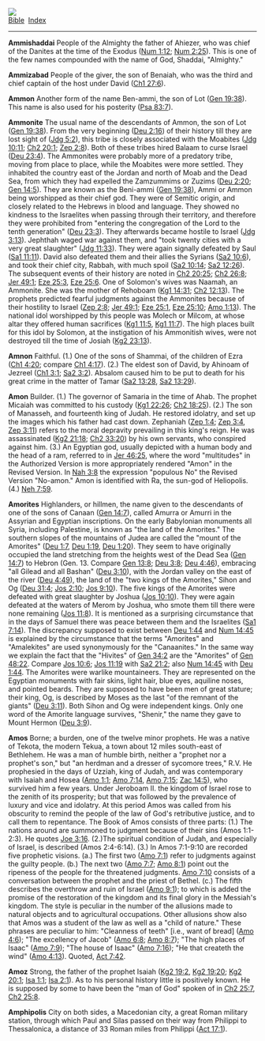 [![](../../cdshop/ithlogo.png)](../../index)  
[Bible](../index)  [Index](index) 

------------------------------------------------------------------------

<span id="000">**Ammishaddai**</span> People of the Almighty the father
of Ahiezer, who was chief of the Danites at the time of the Exodus ([Num
1:12](../kjv/num001.htm#012); [Num 2:25](../kjv/num002.htm#025)). This
is one of the few names compounded with the name of God, Shaddai,
"Almighty."

<span id="001">**Ammizabad**</span> People of the giver, the son of
Benaiah, who was the third and chief captain of the host under David
([Ch1 27:6](../kjv/ch1027.htm#006)).

<span id="002">**Ammon**</span> Another form of the name Ben-ammi, the
son of Lot ([Gen 19:38](../kjv/gen019.htm#038)). This name is also used
for his posterity ([Psa 83:7](../kjv/psa083.htm#007)).

<span id="003">**Ammonite**</span> The usual name of the descendants of
Ammon, the son of Lot ([Gen 19:38](../kjv/gen019.htm#038)). From the
very beginning ([Deu 2:16](../kjv/deu002.htm#016)) of their history till
they are lost sight of ([Jdg 5:2](../kjv/jdg005.htm#002)), this tribe is
closely associated with the Moabites ([Jdg
10:11](../kjv/jdg010.htm#011); [Ch2 20:1](../kjv/ch2020.htm#001); [Zep
2:8](../kjv/zep002.htm#008)). Both of these tribes hired Balaam to curse
Israel ([Deu 23:4](../kjv/deu023.htm#004)). The Ammonites were probably
more of a predatory tribe, moving from place to place, while the
Moabites were more settled. They inhabited the country east of the
Jordan and north of Moab and the Dead Sea, from which they had expelled
the Zamzummims or Zuzims ([Deu 2:20](../kjv/deu002.htm#020); [Gen
14:5](../kjv/gen014.htm#005)). They are known as the Beni-ammi ([Gen
19:38](../kjv/gen019.htm#038)), Ammi or Ammon being worshipped as their
chief god. They were of Semitic origin, and closely related to the
Hebrews in blood and language. They showed no kindness to the Israelites
when passing through their territory, and therefore they were prohibited
from "entering the congregation of the Lord to the tenth generation"
([Deu 23:3](../kjv/deu023.htm#003)). They afterwards became hostile to
Israel ([Jdg 3:13](../kjv/jdg003.htm#013)). Jephthah waged war against
them, and "took twenty cities with a very great slaughter" ([Jdg
11:33](../kjv/jdg011.htm#033)). They were again signally defeated by
Saul ([Sa1 11:11](../kjv/sa1011.htm#011)). David also defeated them and
their allies the Syrians ([Sa2 10:6](../kjv/sa2010.htm#006)), and took
their chief city, Rabbah, with much spoil ([Sa2
10:14](../kjv/sa2010.htm#014); [Sa2 12:26](../kjv/sa2012.htm#026)). The
subsequent events of their history are noted in [Ch2
20:25](../kjv/ch2020.htm#025); [Ch2 26:8](../kjv/ch2026.htm#008); [Jer
49:1](../kjv/jer049.htm#001); [Eze 25:3](../kjv/eze025.htm#003), [Eze
25:6](../kjv/eze025.htm#006). One of Solomon's wives was Naamah, an
Ammonite. She was the mother of Rehoboam ([Kg1
14:31](../kjv/kg1014.htm#031); [Ch2 12:13](../kjv/ch2012.htm#013)). The
prophets predicted fearful judgments against the Ammonites because of
their hostility to Israel ([Zep 2:8](../kjv/zep002.htm#008); [Jer
49:1](../kjv/jer049.htm#001); [Eze 25:1](../kjv/eze025.htm#001), [Eze
25:10](../kjv/eze025.htm#010); [Amo 1:13](../kjv/amo001.htm#013)). The
national idol worshipped by this people was Molech or Milcom, at whose
altar they offered human sacrifices ([Kg1 11:5](../kjv/kg1011.htm#005),
[Kg1 11:7](../kjv/kg1011.htm#007)). The high places built for this idol
by Solomon, at the instigation of his Ammonitish wives, were not
destroyed till the time of Josiah ([Kg2 23:13](../kjv/kg2023.htm#013)).

<span id="004">**Amnon**</span> Faithful. (1.) One of the sons of
Shammai, of the children of Ezra ([Ch1 4:20](../kjv/ch1004.htm#020);
compare [Ch1 4:17](../kjv/ch1004.htm#017)). (2.) The eldest son of
David, by Ahinoam of Jezreel ([Ch1 3:1](../kjv/ch1003.htm#001); [Sa2
3:2](../kjv/sa2003.htm#002)). Absalom caused him to be put to death for
his great crime in the matter of Tamar ([Sa2
13:28](../kjv/sa2013.htm#028), [Sa2 13:29](../kjv/sa2013.htm#029)).

<span id="005">**Amon**</span> Builder. (1.) The governor of Samaria in
the time of Ahab. The prophet Micaiah was committed to his custody ([Kg1
22:26](../kjv/kg1022.htm#026); [Ch2 18:25](../kjv/ch2018.htm#025)). (2.)
The son of Manasseh, and fourteenth king of Judah. He restored idolatry,
and set up the images which his father had cast down. Zephaniah ([Zep
1:4](../kjv/zep001.htm#004); [Zep 3:4](../kjv/zep003.htm#004), [Zep
3:11](../kjv/zep003.htm#011)) refers to the moral depravity prevailing
in this king's reign. He was assassinated ([Kg2
21:18](../kjv/kg2021.htm#018); [Ch2 33:20](../kjv/ch2033.htm#020)) by
his own servants, who conspired against him. (3.) An Egyptian god,
usually depicted with a human body and the head of a ram, referred to in
[Jer 46:25](../kjv/jer046.htm#025), where the word "multitudes" in the
Authorized Version is more appropriately rendered "Amon" in the Revised
Version. In [Nah 3:8](../kjv/nah003.htm#008) the expression "populous
No" the Revised Version "No-amon." Amon is identified with Ra, the
sun-god of Heliopolis. (4.) [Neh 7:59](../kjv/neh007.htm#059).

<span id="006">**Amorites**</span> Highlanders, or hillmen, the name
given to the descendants of one of the sons of Canaan ([Gen
14:7](../kjv/gen014.htm#007)), called Amurra or Amurri in the Assyrian
and Egyptian inscriptions. On the early Babylonian monuments all Syria,
including Palestine, is known as "the land of the Amorites." The
southern slopes of the mountains of Judea are called the "mount of the
Amorites" ([Deu 1:7](../kjv/deu001.htm#007), [Deu
1:19](../kjv/deu001.htm#019), [Deu 1:20](../kjv/deu001.htm#020)). They
seem to have originally occupied the land stretching from the heights
west of the Dead Sea ([Gen 14:7](../kjv/gen014.htm#007)) to Hebron (Gen.
13. Compare [Gen 13:8](../kjv/gen013.htm#008); [Deu
3:8](../kjv/deu003.htm#008); [Deu 4:46](../kjv/deu004.htm#046)),
embracing "all Gilead and all Bashan" ([Deu
3:10](../kjv/deu003.htm#010)), with the Jordan valley on the east of the
river ([Deu 4:49](../kjv/deu004.htm#049)), the land of the "two kings of
the Amorites," Sihon and Og ([Deu 31:4](../kjv/deu031.htm#004); [Jos
2:10](../kjv/jos002.htm#010); [Jos 9:10](../kjv/jos009.htm#010)). The
five kings of the Amorites were defeated with great slaughter by Joshua
([Jos 10:10](../kjv/jos010.htm#010)). They were again defeated at the
waters of Merom by Joshua, who smote them till there were none remaining
([Jos 11:8](../kjv/jos011.htm#008)). It is mentioned as a surprising
circumstance that in the days of Samuel there was peace between them and
the Israelites ([Sa1 7:14](../kjv/sa1007.htm#014)). The discrepancy
supposed to exist between [Deu 1:44](../kjv/deu001.htm#044) and [Num
14:45](../kjv/num014.htm#045) is explained by the circumstance that the
terms "Amorites" and "Amalekites" are used synonymously for the
"Canaanites." In the same way we explain the fact that the "Hivites" of
[Gen 34:2](../kjv/gen034.htm#002) are the "Amorites" of [Gen
48:22](../kjv/gen048.htm#022). Compare [Jos
10:6](../kjv/jos010.htm#006); [Jos 11:19](../kjv/jos011.htm#019) with
[Sa2 21:2](../kjv/sa2021.htm#002); also [Num
14:45](../kjv/num014.htm#045) with [Deu 1:44](../kjv/deu001.htm#044).
The Amorites were warlike mountaineers. They are represented on the
Egyptian monuments with fair skins, light hair, blue eyes, aquiline
noses, and pointed beards. They are supposed to have been men of great
stature; their king, Og, is described by Moses as the last "of the
remnant of the giants" ([Deu 3:11](../kjv/deu003.htm#011)). Both Sihon
and Og were independent kings. Only one word of the Amorite language
survives, "Shenir," the name they gave to Mount Hermon ([Deu
3:9](../kjv/deu003.htm#009)).

<span id="007">**Amos**</span> Borne; a burden, one of the twelve minor
prophets. He was a native of Tekota, the modern Tekua, a town about 12
miles south-east of Bethlehem. He was a man of humble birth, neither a
"prophet nor a prophet's son," but "an herdman and a dresser of sycomore
trees," R.V. He prophesied in the days of Uzziah, king of Judah, and was
contemporary with Isaiah and Hosea ([Amo 1:1](../kjv/amo001.htm#001);
[Amo 7:14](../kjv/amo007.htm#014), [Amo 7:15](../kjv/amo007.htm#015);
[Zac 14:5](../kjv/zac014.htm#005)), who survived him a few years. Under
Jeroboam II. the kingdom of Israel rose to the zenith of its prosperity;
but that was followed by the prevalence of luxury and vice and idolatry.
At this period Amos was called from his obscurity to remind the people
of the law of God's retributive justice, and to call them to repentance.
The Book of Amos consists of three parts: (1.) The nations around are
summoned to judgment because of their sins (Amos 1:1-2:3). He quotes
[Joe 3:16](../kjv/joe003.htm#016). (2.)The spiritual condition of Judah,
and especially of Israel, is described (Amos 2:4-6:14). (3.) In Amos
7:1-9:10 are recorded five prophetic visions. (a.) The first two ([Amo
7:1](../kjv/amo007.htm#001)) refer to judgments against the guilty
people. (b.) The next two ([Amo 7:7](../kjv/amo007.htm#007); [Amo
8:1](../kjv/amo008.htm#001)) point out the ripeness of the people for
the threatened judgments. [Amo 7:10](../kjv/amo007.htm#010) consists of
a conversation between the prophet and the priest of Bethel. (c.) The
fifth describes the overthrow and ruin of Israel ([Amo
9:1](../kjv/amo009.htm#001)); to which is added the promise of the
restoration of the kingdom and its final glory in the Messiah's kingdom.
The style is peculiar in the number of the allusions made to natural
objects and to agricultural occupations. Other allusions show also that
Amos was a student of the law as well as a "child of nature." These
phrases are peculiar to him: "Cleanness of teeth" \[i.e., want of
bread\] ([Amo 4:6](../kjv/amo004.htm#006)); "The excellency of Jacob"
([Amo 6:8](../kjv/amo006.htm#008); [Amo 8:7](../kjv/amo008.htm#007));
"The high places of Isaac" ([Amo 7:9](../kjv/amo007.htm#009)); "The
house of Isaac" ([Amo 7:16](../kjv/amo007.htm#016)); "He that createth
the wind" ([Amo 4:13](../kjv/amo004.htm#013)). Quoted, [Act
7:42](../kjv/act007.htm#042).

<span id="008">**Amoz**</span> Strong, the father of the prophet Isaiah
([Kg2 19:2](../kjv/kg2019.htm#002), [Kg2 19:20](../kjv/kg2019.htm#020);
[Kg2 20:1](../kjv/kg2020.htm#001); [Isa 1:1](../kjv/isa001.htm#001);
[Isa 2:1](../kjv/isa002.htm#001)). As to his personal history little is
positively known. He is supposed by some to have been the "man of God"
spoken of in [Ch2 25:7](../kjv/ch2025.htm#007), [Ch2
25:8](../kjv/ch2025.htm#008).

<span id="009">**Amphipolis**</span> City on both sides, a Macedonian
city, a great Roman military station, through which Paul and Silas
passed on their way from Philippi to Thessalonica, a distance of 33
Roman miles from Philippi ([Act 17:1](../kjv/act017.htm#001)).
